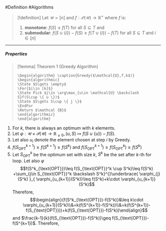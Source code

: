 #Definition #Algorithms 

> [!definition]
> Let $\mathcal{U}=[n]$ and $f:\mathcal{P}(\mathcal{U})\to \mathbb{R}^+$ where $f$ is:
> 1. **monotone**: $f(S)\leq f(T)$ for all $S\subseteq T$ and
> 2. **submodular**: $f(S\cup \{ i \})-f(S)\geq f(T\cup \{ i \})-f(T)$ for all $S\subseteq T$ and $i\in [n]$

---
##### Properties
> [!lemma] Theorem 1 (Greedy Algorithm)
>    ```pseudo
>    \begin{algorithm} \caption{Greedy($\mathcal{U},f,k$)} 
>    \begin{algorithmic}
>    \State $S\gets \empty$
>    \For{$i\in [k]$}
>    \State Pick $j\in \arg\max_{u\in \mathcal{U} \backslash S}f(S\cup \{ u \})$
>    \State $S\gets S\cup \{ j \}$
>    \EndFor
>    \Return $\mathcal {B}$
>    \end{algorithmic}
>    \end{algorithm}
>    ```

1. For $k$, there is always an optimum with $k$ elements. 
2. Let $\varphi:\mathcal{U}\times \mathcal{P}(\mathcal{U})\to \mathbb{R}_{\geq 0},(u,S)\mapsto f(S\cup \{ u \})-f(S)$.
3. Let also $u_{i}$ denote the element chosen at step $i$ by Greedy.
4. $f(S_{\text{OPT}}^{k+1})\geq f(S^{k+1})\geq f(S^k)$ and $f(S^{k+1}_{\text{OPT}})\geq f(S^k_{\text{OPT}})\geq f(S^k)$
5. Let $S^k_{\text{OPT}}$ be the optimum set with size $k$, $S^k$ be the set after $k$-th for loop. Let also $\varphi$
	$$f(S^k_{\text{OPT}})\leq f(S_{\text{OPT}}^k \cup S^k)\leq f(S^k) +\sum_{j\in S_{\text{OPT}}^k \backslash S^k}^{}\underbrace{ \varphi_{j}(S^k) }_{  \varphi_{u_{k+1}}(S^k)}\leq f(S^k)+k\cdot \varphi_{u_{k+1}}(S^k)$$Therefore, $$\begin{align}{f(S^k_{\text{OPT}})-f(S^k)}&\leq k\cdot \varphi_{u_{k+1}}(S^k)\\&=k(f(S^{k+1})-f(S^k))\\&=k(f(S^{k+1})-f(S_{\text{OPT}}))+k(f(S_{\text{OPT}})-f(S^k))\end{align}$$and $\frac{k-1}{k}(f(S_{\text{OPT}})-f(S^k))\geq f(S_{\text{OPT}})-f(S^{k+1})$. Therefore, 
	